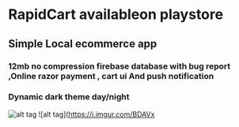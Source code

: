 # RapidCart availableon playstore
## Simple Local ecommerce app 
### 12mb no compression firebase database with bug report ,Online razor payment , cart ui And push notification 
### Dynamic dark theme day/night
![alt tag](https://i.imgur.com/dNO3ekW.jpg)
![alt tag](https://i.imgur.com/BDAVx
